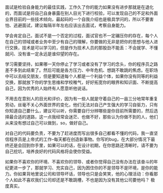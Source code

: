 面试是检验自身能力的最佳实践，工作久了你的能力如果没有进步那就是在退化的，而面试是将自己自身暴露在别人目光下进行校验，可以发现自己的不足和外面业界目前的一些技术倾向，最起码的一个自我介绍也是极具学问的，所以不要害怕、逃避面试，建议每隔半年左右应该出去面试，考察自身能力。

学会肯定自己，面试不是一个否定的过程，面试官也不一定碾压你的存在，每个人在自己的领域或者业务中至少有自己的理解，你要做的无非是把你的思想与他人进行交换，技术是可以学习的，但是作为技术人员的那股劲不能丢：不会就学、不懂就问、没有谁一定永远是谁仰望的存在。

学习需要坚持，如果哪一天你停止了学习或者没有了学习的念头，你的程序员之路差不多到此结束了。然后可能是各方压力、中年危机、想跳不敢跳的焦虑。在职场中可以去结交朋友，但是要知道每个人都是一个利益个体，如果你没有同等的利益交换，那就放下你的学生思维和学校稚气，好好拓宽你的眼界和知识面、不断提高自己，因为优秀的人始终有人愿意听他说话。

不用去在意别人的目光和评价，因为有一些人就是守着自己的一亩三分地常年重复劳动，丝毫不关心外面世界的变化，他们无法对自己产生强大的学习自驱力，只有你知道自己要什么，建议可以听，你需要自行分辨哪些是你目前所需要的，然后选择最合适的道路，这一点我经常会迷茫、也做不好，那些认为你做不到的人，他们从来没有想过自己可以做到，so，做好自己。

对自己的代码要负责，不要为了赶进度而写出很多自己都看不懂的代码，我一直坚信程序员是上帝式的工作–每天都在创造新事物。你写的bug，在大部分情况下最终还是会回到你手里，如果可以的话，在设计初期，在你思路还清晰时，请不要为自己挖坑，培养良好的代码风格将会使你受益。

如果你不喜欢你的环境、不喜欢你的领导、或者你觉得自己没有办法在该奋斗的年纪更进一步了，那就学习、充实自己，因为困住你的不是领导不是环境，是你的能力。你如果背地里说公司和领导坏话，领导也只是会笑笑，他的心理活动：你看那个人如此不喜欢我们公司却还是不敢跳槽，不也是因为没有其他公司要他吗？ 极度真实。
